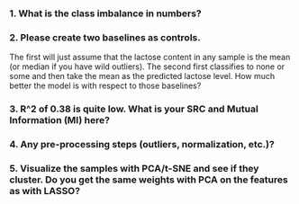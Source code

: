 ### 1. What is the class imbalance in numbers? 





### 2. Please create two baselines as controls. 

The first will just assume that the lactose content in any sample is the mean (or median if you have wild outliers). The second first classifies to none or some and then take the mean as the predicted lactose level. How much better the model is with respect to those baselines? 

### 3. R^2 of 0.38 is quite low. What is your SRC and Mutual Information (MI) here? 



### 4. Any pre-processing steps (outliers, normalization, etc.)?



### 5. Visualize the samples with PCA/t-SNE and see if they cluster. Do you get the same weights with PCA on the features as with LASSO?



